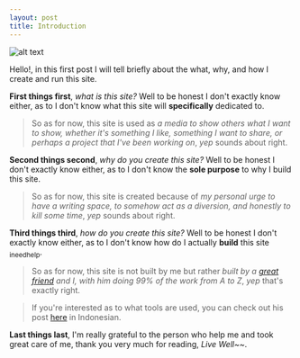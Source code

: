 ```yaml
---
layout: post
title: Introduction
---
```

![alt text](http://www.maciejratajski.com/sites/default/files/work/image/ratajski-this-is-an-image-of-a-setence.jpg "I really don't know if this is legal or not")

Hello!, in this first post I will tell briefly about the what, why, and how I create and run this site.


__First things first__, *what is this site?* Well to be honest I don't exactly know either, as to I don't know what this site will **specifically** dedicated to.

>So as for now, this site is used as *a media to show others what I want to show, whether it's something I like, something I want to share, or perhaps a project that I've been working on*, *yep* sounds about right.


__Second things second__, *why do you create this site?* Well to be honest I don't exactly know either, as to I don't know the **sole purpose** to why I build this site.

>So as for now, this site is created because of *my personal urge to have a writing space, to somehow act as a diversion, and honestly to kill some time*, *yep* sounds about right.


__Third things third__, *how do you create this site?* Well to be honest I don't exactly know either, as to I don't know how do I actually **build** this site <sub>ineedhelp</sub>.

>So as for now, this site is not built by me but rather *built by a [great friend](https://laymonage.com/ "laymonage") and I, with him doing 99% of the work from A to Z*, *yep* that's exactly right.

>If you're interested as to what tools are used, you can check out his post [here](https://laymonage.com/mula/ "Mula (ID)") in Indonesian.


__Last things last__, I'm really grateful to the person who help me and took great care of me, thank you very much for reading, *Live Well~~*.